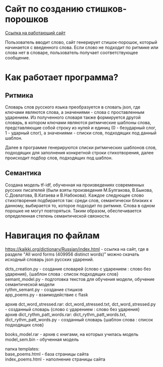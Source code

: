 # Сайт по созданию стишков-порошков

[Ссылка на работающий сайт](http://aleksandra023.pythonanywhere.com/) 

Пользователь вводит слово, сайт генерирует стишок-порошок, который начинается с введенного слова. 
Если слово не подходит по ритмике или слова нет в словаре, пользователь получает соответствующее сообщение.

# Как работает программа?

## Ритмика

Словарь слов русского языка преобразуется в словать json, где ключами являются слова, а значениями - слова с проставленным ударением.
Из полученного словаря также формируется другой словарь, в котором ключами являются ритмические шаблоны слова, представляющие собой строку из нулей и единиц (0 - безударный слог, 1 - ударный слог), а значениями - списки слов, подходящих под данный шаблон. 

Далее в программе генерируются списки ритмических шаблонов слов, подходящих для заполнения конкретной строки стихотворения, далее происходит подбор слов, подходящих под шаблон.

## Семантика

Создана модель tf-idf, обученная на произведениях современных русских писателей (были взяты произведения М.Булгакова, В.Быкова, С.Довлатова, В.Катаева и В.Набокова). Каждое следующее слово стихотворения подбирается так: среди слов, семантически близких к данному, выбирается то, которое подходит по ритмике. Слова в одном порошке не могут повторяться. Таким образом, обеспечивается определенная степень семантической связности.

# Навигация по файлам

https://kaikki.org/dictionary/Russian/index.html - ссылка на сайт, где в разделе "All word forms (409956 distinct words)" можно скачать исходный словарь json русских ударений.

dcts_creation.py - создание словарей {слово с ударением : слово без ударения}, {шаблон слова : список подходящих слов} <br>
semant_model.py - подготовка текстов для обучения модели, обучение семантической модели <br>
rythm_semant.py - создание стишков <br>
app_poems.py - взаимодействие с flask <br>

архив dct_word_stressed.rar: dct_word_stressed.txt, dct_word_stressed.py - созданный словарь {слово с ударением : слово без ударения} <br>
архив dict_rythm_patt_words.rar: dict_rythm_patt_words.txt, dict_rythm_patt_words.py - созданный словарь {шаблон слова : список подходящих слов} <br>

books_model.rar - архив с книгами, на которых училась модель <br>
model_sem.bin - обученная модель <br>

папка templates: <br>
	base_poems.html - база страницы сайта <br>
	index_poems.html - наполнение страницы сайта <br>

